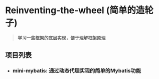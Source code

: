 # Reinventing-the-wheel (简单的造轮子)
> **学习一些框架的底层实现，便于理解框架原理**

##  **项目列表**
  - ### mini-mybatis: 通过动态代理实现的简单的Mybatis功能

